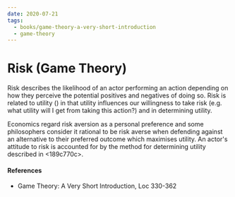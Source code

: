 ```yaml
---
date: 2020-07-21
tags:
  - books/game-theory-a-very-short-introduction
  - game-theory
---
```


# Risk (Game Theory)
Risk describes the likelihood of an actor performing an action depending on how they perceive the
potential positives and negatives of doing so. Risk is related to utility (<a3c2dd95>) in that
utility influences our willingness to take risk (e.g. what utility will I get from taking this
action?) and in determining utility.

Economics regard risk aversion as a personal preference and some philosophers consider it rational
to be risk averse when defending against an alternative to their preferred outcome which maximises
utility. An actor's attitude to risk is accounted for by the method for determining utility
described in <189c770c>.

#### References
- Game Theory: A Very Short Introduction, Loc 330-362
